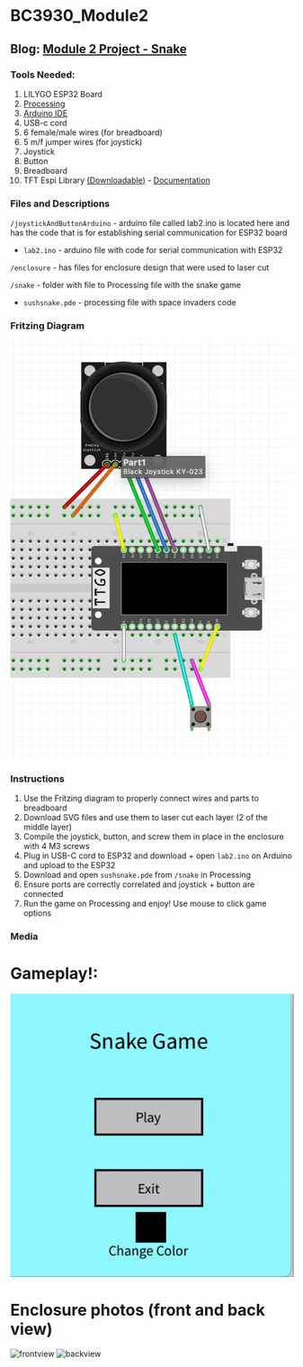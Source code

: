 # BC3930_Module2

## Blog: [Module 2 Project - Snake]([https://spotted-cayenne-502.notion.site/Module-2-Project-Sanrio-Space-Invaders-12b28a677bce809c89b8e704d8e946c2](https://incongruous-literature-ab3.notion.site/Module-2-Project-Documentation-121b01346aae80409711c275d86a3efa?pvs=4))

### Tools Needed:
1. LILYGO ESP32 Board
2. [Processing](https://processing.org/download)
3. [Arduino IDE](https://www.arduino.cc/en/software)
4. USB-c cord
5. 6 female/male wires (for breadboard)
6. 5 m/f jumper wires (for joystick)
7. Joystick
8. Button
9. Breadboard
10. TFT Espi Library [(Downloadable)](https://github.com/Xinyuan-LilyGO/TTGO-T-Display)  - [Documentation](https://github.com/Bodmer/TFT_eSPI/tree/5793878d24161c1ed23ccb136f8564f332506d53)
 
### Files and Descriptions

`/joystickAndButtonArduino` - arduino file called lab2.ino is located here and has the code that is for establishing serial communication for ESP32 board 

- `lab2.ino` - arduino file with code for serial communication with ESP32

`/enclosure` - has files for enclosure design that were used to laser cut

`/snake` - folder with file to Processing file with the snake game

- `sushsnake.pde` - processing file with space invaders code
  
### Fritzing Diagram

<img width="607" alt="fritzdiagram" src="https://github.com/srd2178/BC3930_Module2/blob/main/media/fritzingdiagram.png">


### Instructions
1. Use the Fritzing diagram to properly connect wires and parts to breadboard
2. Download SVG files and use them to laser cut each layer (2 of the middle layer)
3. Compile the joystick, button, and screw them in place in the enclosure with 4 M3 screws
4. Plug in USB-C cord to ESP32 and download + open `lab2.ino` on Arduino and upload to the ESP32
5. Download and open `sushsnake.pde` from `/snake` in Processing
6. Ensure ports are correctly correlated and joystick + button are connected
7. Run the game on Processing and enjoy! Use mouse to click game options
   
### Media

# Gameplay!: 
<img width="607" alt="fritzdiagram" src="https://github.com/srd2178/BC3930_Module2/blob/main/media/ScreenRecording2024-11-03at4.17.00PM-ezgif.com-video-to-gif-converter.gif">


# Enclosure photos (front and back view)
![frontview](https://github.com/user-attachments/assets/899dbb50-a129-451f-877d-eb01a37186f3)
![backview](https://github.com/user-attachments/assets/cfbe3006-bb35-4f8d-9fd6-0162aacc48eb)
